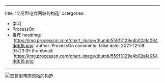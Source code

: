 
---
title: '交易型电商网站的构造'
categories: 
 - 学习
 - ProcessOn
 - 推荐
headimg: 'https://img.processon.com/chart_image/thumb/559f3129e4b02a1c064ddb18.png'
author: ProcessOn
comments: false
date: 2021-12-08 05:23:05
thumbnail: 'https://img.processon.com/chart_image/thumb/559f3129e4b02a1c064ddb18.png'
---

<div>   
<img class="thumb" alt="交易型电商网站的构造" src="https://img.processon.com/chart_image/thumb/559f3129e4b02a1c064ddb18.png" referrerpolicy="no-referrer">
<p></p>  
</div>
            